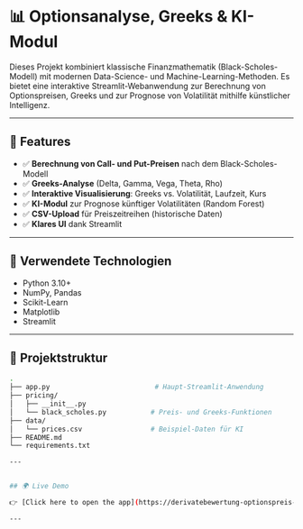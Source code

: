 # 📊 Optionsanalyse, Greeks & KI-Modul

Dieses Projekt kombiniert klassische Finanzmathematik (Black-Scholes-Modell) mit modernen Data-Science- und Machine-Learning-Methoden. Es bietet eine interaktive Streamlit-Webanwendung zur Berechnung von Optionspreisen, Greeks und zur Prognose von Volatilität mithilfe künstlicher Intelligenz.

---

## 🚀 Features

- ✅ **Berechnung von Call- und Put-Preisen** nach dem Black-Scholes-Modell
- ✅ **Greeks-Analyse** (Delta, Gamma, Vega, Theta, Rho)
- ✅ **Interaktive Visualisierung**: Greeks vs. Volatilität, Laufzeit, Kurs
- ✅ **KI-Modul** zur Prognose künftiger Volatilitäten (Random Forest)
- ✅ **CSV-Upload** für Preiszeitreihen (historische Daten)
- ✅ **Klares UI** dank Streamlit

---

## 🧠 Verwendete Technologien

- Python 3.10+
- NumPy, Pandas
- Scikit-Learn
- Matplotlib
- Streamlit

---

## 📂 Projektstruktur

```bash
.
├── app.py                          # Haupt-Streamlit-Anwendung
├── pricing/
│   ├── __init__.py
│   └── black_scholes.py           # Preis- und Greeks-Funktionen
├── data/
│   └── prices.csv                 # Beispiel-Daten für KI
├── README.md
└── requirements.txt

---


## 🌍 Live Demo

👉 [Click here to open the app](https://derivatebewertung-optionspreis-toolkit-yrcluupfaztaaxgwudshfu.streamlit.app/)

---






